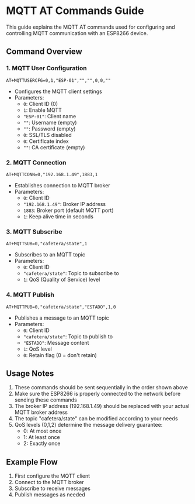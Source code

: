 # MQTT AT Commands Guide

This guide explains the MQTT AT commands used for configuring and controlling MQTT communication with an ESP8266 device.

## Command Overview

### 1. MQTT User Configuration
```
AT+MQTTUSERCFG=0,1,"ESP-01","","",0,0,""
```
- Configures the MQTT client settings
- Parameters:
  - `0`: Client ID (0)
  - `1`: Enable MQTT
  - `"ESP-01"`: Client name
  - `""`: Username (empty)
  - `""`: Password (empty)
  - `0`: SSL/TLS disabled
  - `0`: Certificate index
  - `""`: CA certificate (empty)

### 2. MQTT Connection
```
AT+MQTTCONN=0,"192.168.1.49",1883,1
```
- Establishes connection to MQTT broker
- Parameters:
  - `0`: Client ID
  - `"192.168.1.49"`: Broker IP address
  - `1883`: Broker port (default MQTT port)
  - `1`: Keep alive time in seconds

### 3. MQTT Subscribe
```
AT+MQTTSUB=0,"cafetera/state",1
```
- Subscribes to an MQTT topic
- Parameters:
  - `0`: Client ID
  - `"cafetera/state"`: Topic to subscribe to
  - `1`: QoS (Quality of Service) level

### 4. MQTT Publish
```
AT+MQTTPUB=0,"cafetera/state","ESTADO",1,0
```
- Publishes a message to an MQTT topic
- Parameters:
  - `0`: Client ID
  - `"cafetera/state"`: Topic to publish to
  - `"ESTADO"`: Message content
  - `1`: QoS level
  - `0`: Retain flag (0 = don't retain)

## Usage Notes

1. These commands should be sent sequentially in the order shown above
2. Make sure the ESP8266 is properly connected to the network before sending these commands
3. The broker IP address (192.168.1.49) should be replaced with your actual MQTT broker address
4. The topic "cafetera/state" can be modified according to your needs
5. QoS levels (0,1,2) determine the message delivery guarantee:
   - 0: At most once
   - 1: At least once
   - 2: Exactly once

## Example Flow

1. First configure the MQTT client
2. Connect to the MQTT broker
3. Subscribe to receive messages
4. Publish messages as needed 